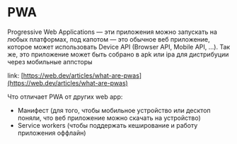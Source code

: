 # PWA

Progressive Web Applications — эти приложения можно запускать на любых платформах, под капотом — это обычное веб приложение, которое может использовать Device API (Browser API, Mobile API, ...). Так же, это приложение может быть собрано в apk или ipa для дистрибуции через мобильные аппсторы

link: [https://web.dev/articles/what-are-pwas](https://web.dev/articles/what-are-pwas)

Что отличает PWA от других web app:

* Манифест (для того, чтобы мобильное устройство или десктоп поняли, что веб приложение можно скачать на устройство)
* Service workers (чтобы поддержать кеширование и работу приложения оффлайн)
